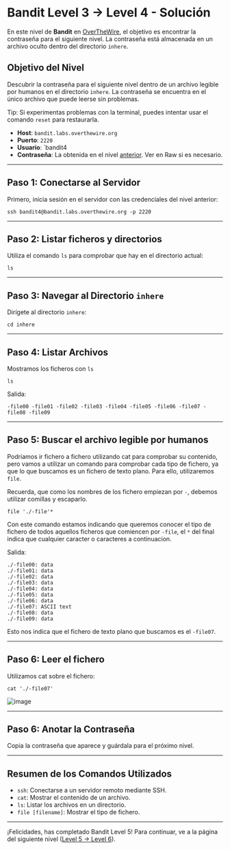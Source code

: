 # Bandit Level 3 -> Level 4 - Solución

En este nivel de **Bandit** en [OverTheWire](https://overthewire.org/wargames/bandit/bandit4.html), el objetivo es encontrar la contraseña para el siguiente nivel. La contraseña está almacenada en un archivo oculto dentro del directorio `inhere`.

## Objetivo del Nivel
Descubrir la contraseña para el siguiente nivel dentro de un archivo legible por humanos en el directorio `inhere`. La contraseña se encuentra en el único archivo que puede leerse sin problemas.

Tip: Si experimentas problemas con la terminal, puedes intentar usar el comando `reset` para restaurarla.

- **Host**: `bandit.labs.overthewire.org`
- **Puerto**: `2220`
- **Usuario**: `bandit4
- **Contraseña**: La obtenida en el nivel [anterior](/Bandit4/Readme.md). Ver en Raw si es necesario. <!-- 2WmrDFRmJIq3IPxneAaMGhap0pFhF3NJ -->

---

## Paso 1: Conectarse al Servidor
Primero, inicia sesión en el servidor con las credenciales del nivel anterior:

```
ssh bandit4@bandit.labs.overthewire.org -p 2220
```

---

## Paso 2: Listar ficheros y directorios
Utiliza el comando `ls` para comprobar que hay en el directorio actual:

```
ls
```

---

## Paso 3: Navegar al Directorio `inhere`
Dirígete al directorio `inhere`:

```
cd inhere
```

---

## Paso 4: Listar Archivos
Mostramos los ficheros con `ls`

```
ls
```

Salida:

```
-file00 -file01 -file02 -file03 -file04 -file05 -file06 -file07 -file08 -file09
```

---

## Paso 5: Buscar el archivo legible por humanos
Podriamos ir fichero a fichero utilizando cat para comprobar su contenido, pero vamos a utilizar un comando para comprobar cada tipo de fichero, ya que lo que buscamos es un fichero de texto plano. Para ello, utilizaremos `file`.

Recuerda, que como los nombres de los fichero empiezan por `-`, debemos utilizar comillas y escaparlo.
```
file './-file'*
```

Con este comando estamos indicando que queremos conocer el tipo de fichero de todos aquellos ficheros que comiencen por `-file`, el `*` del final indica que cualquier caracter o caracteres a continuacion.

Salida:

```
./-file00: data
./-file01: data
./-file02: data
./-file03: data
./-file04: data
./-file05: data
./-file06: data
./-file07: ASCII text
./-file08: data
./-file09: data
```

Esto nos indica que el fichero de texto plano que buscamos es el `-file07`.

---

## Paso 6: Leer el fichero
Utilizamos cat sobre el fichero:

```
cat './-file07'
```

![image](https://github.com/user-attachments/assets/4023fad4-4185-4da9-9b80-ae718b36b900)


---

## Paso 6: Anotar la Contraseña
Copia la contraseña que aparece y guárdala para el próximo nivel.

---

## Resumen de los Comandos Utilizados
* `ssh`: Conectarse a un servidor remoto mediante SSH.
* `cat`: Mostrar el contenido de un archivo.
* `ls`: Listar los archivos en un directorio.
* `file [filename]`: Mostrar el tipo de fichero.
---

¡Felicidades, has completado Bandit Level 5! Para continuar, ve a la página del siguiente nivel ([Level 5 -> Level 6](/Bandit6/Readme.md)).
